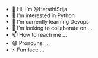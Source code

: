 - 👋 Hi, I’m @HarathiSrija
- 👀 I’m interested in Python
- 🌱 I’m currently learning Devops
- 💞️ I’m looking to collaborate on ...
- 📫 How to reach me ...
- 😄 Pronouns: ...
- ⚡ Fun fact: ...

<!---
HarathiSrija/HarathiSrija is a ✨ special ✨ repository because its `README.md` (this file) appears on your GitHub profile.
You can click the Preview link to take a look at your changes.
--->
